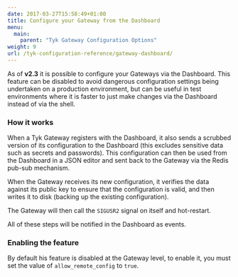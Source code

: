 ```yaml
---
date: 2017-03-27T15:58:49+01:00
title: Configure your Gateway from the Dashboard
menu:
  main:
    parent: "Tyk Gateway Configuration Options"
weight: 9 
url: /tyk-configuration-reference/gateway-dashboard/
---
```


As of **v2.3** it is possible to configure your Gateways via the Dashboard. This feature can be disabled to avoid dangerous configuration settings being undertaken on a production environment, but can be useful in test environments where it is faster to just make changes via the Dashboard instead of via the shell.

### How it works

When a Tyk Gateway registers with the Dashboard, it also sends a scrubbed version of its configuration to the Dashboard (this excludes sensitive data such as secrets and passwords). This configuration can then be used from the Dashboard in a JSON editor and sent back to the Gateway via the Redis pub-sub mechanism.

When the Gateway receives its new configuration, it verifies the data against its public key to ensure that the configuration is valid, and then writes it to disk (backing up the existing configuration).

The Gateway will then call the `SIGUSR2` signal on itself and hot-restart.

All of these steps will be notified in the Dashboard as events.

### Enabling the feature

By default his feature is disabled at the Gateway level, to enable it, you must set the value of `allow_remote_config` to `true`.